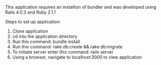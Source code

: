 This application requires an installion of bundler and was developed using Rails 4.0.3 and Ruby 2.1.1

Steps to set up application:

1. Clone application
2. cd into the application directory
3. Run this command: bundle install
4. Run this command: rake db:create && rake db:migrate
5. To initiate server enter this command: rails server
6. Using a browser, navigate to localhost:3000 to view application
